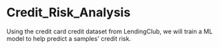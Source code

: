 # Credit_Risk_Analysis
Using the credit card credit dataset from LendingClub, we will train a ML model to help predict a samples' credit risk.
